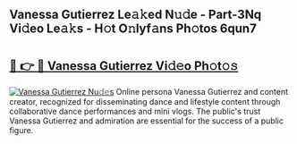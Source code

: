 ## Vanessa Gutierrez Le𝚊𝚔ed N𝚞𝚍e - Part-3Nq Vi𝚍eo Le𝚊𝚔s - H𝚘t O𝚗lyf𝚊ns Ph𝚘tos 6qun7

# <h2><a href="http://hf7en61.feru.top/?c=Vanessa+Gutierrez">🔗 👉 🔴 Vanessa Gutierrez Vi𝚍𝚎o Ph𝚘t𝚘𝚜</a></h2>

[![Vanessa Gutierrez Nu𝚍𝚎s](https://i.imgur.com/0TWrTi3.gif)](http://hf7en61.feru.top/?c=Vanessa+Gutierrez)
Online persona Vanessa Gutierrez and content creator, recognized for disseminating dance and lifestyle content through collaborative dance performances and mini vlogs. The public's trust Vanessa Gutierrez and admiration are essential for the success of a public figure. 
